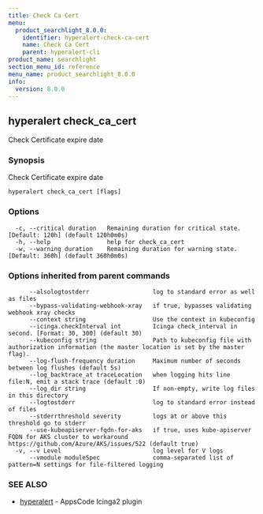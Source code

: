 ```yaml
---
title: Check Ca Cert
menu:
  product_searchlight_8.0.0:
    identifier: hyperalert-check-ca-cert
    name: Check Ca Cert
    parent: hyperalert-cli
product_name: searchlight
section_menu_id: reference
menu_name: product_searchlight_8.0.0
info:
  version: 8.0.0
---
```


## hyperalert check_ca_cert

Check Certificate expire date

### Synopsis

Check Certificate expire date

```
hyperalert check_ca_cert [flags]
```

### Options

```
  -c, --critical duration   Remaining duration for critical state. [Default: 120h] (default 120h0m0s)
  -h, --help                help for check_ca_cert
  -w, --warning duration    Remaining duration for warning state. [Default: 360h] (default 360h0m0s)
```

### Options inherited from parent commands

```
      --alsologtostderr                  log to standard error as well as files
      --bypass-validating-webhook-xray   if true, bypasses validating webhook xray checks
      --context string                   Use the context in kubeconfig
      --icinga.checkInterval int         Icinga check_interval in second. [Format: 30, 300] (default 30)
      --kubeconfig string                Path to kubeconfig file with authorization information (the master location is set by the master flag).
      --log-flush-frequency duration     Maximum number of seconds between log flushes (default 5s)
      --log_backtrace_at traceLocation   when logging hits line file:N, emit a stack trace (default :0)
      --log_dir string                   If non-empty, write log files in this directory
      --logtostderr                      log to standard error instead of files
      --stderrthreshold severity         logs at or above this threshold go to stderr
      --use-kubeapiserver-fqdn-for-aks   if true, uses kube-apiserver FQDN for AKS cluster to workaround https://github.com/Azure/AKS/issues/522 (default true)
  -v, --v Level                          log level for V logs
      --vmodule moduleSpec               comma-separated list of pattern=N settings for file-filtered logging
```

### SEE ALSO

* [hyperalert](/products/searchlight/8.0.0/reference/hyperalert/hyperalert)	 - AppsCode Icinga2 plugin


